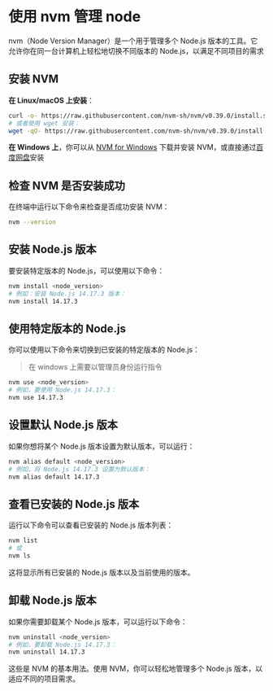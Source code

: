 # 使用 nvm 管理 node

nvm（Node Version Manager）是一个用于管理多个 Node.js 版本的工具。它允许你在同一台计算机上轻松地切换不同版本的 Node.js，以满足不同项目的需求

## 安装 NVM

**在 Linux/macOS 上安装**：

```bash
curl -o- https://raw.githubusercontent.com/nvm-sh/nvm/v0.39.0/install.sh
# 或者使用 wget 安装：
wget -qO- https://raw.githubusercontent.com/nvm-sh/nvm/v0.39.0/install.sh
```

**在 Windows 上**，你可以从 [NVM for Windows](https://github.com/coreybutler/nvm-windows) 下载并安装 NVM，或直接通过[百度网盘](https://pan.baidu.com/s/1Si65BQMUsNdmNBSAk25I-g?pwd=sway)安装

## 检查 NVM 是否安装成功

在终端中运行以下命令来检查是否成功安装 NVM：

```bash
nvm --version
```

## 安装 Node.js 版本

要安装特定版本的 Node.js，可以使用以下命令：

```bash
nvm install <node_version>
# 例如：安装 Node.js 14.17.3 版本：
nvm install 14.17.3
```

## 使用特定版本的 Node.js

你可以使用以下命令来切换到已安装的特定版本的 Node.js：

> 在 windows 上需要以管理员身份运行指令

```bash
nvm use <node_version>
# 例如，要使用 Node.js 14.17.3：
nvm use 14.17.3
```

## 设置默认 Node.js 版本

如果你想将某个 Node.js 版本设置为默认版本，可以运行：

```bash
nvm alias default <node_version>
# 例如，将 Node.js 14.17.3 设置为默认版本：
nvm alias default 14.17.3
```

## 查看已安装的 Node.js 版本

运行以下命令可以查看已安装的 Node.js 版本列表：

```bash
nvm list
# 或
nvm ls
```

这将显示所有已安装的 Node.js 版本以及当前使用的版本。

## 卸载 Node.js 版本

如果你需要卸载某个 Node.js 版本，可以运行以下命令：

```bash
nvm uninstall <node_version>
# 例如，要卸载 Node.js 14.17.3：
nvm uninstall 14.17.3
```

这些是 NVM 的基本用法。使用 NVM，你可以轻松地管理多个 Node.js 版本，以适应不同的项目需求。
